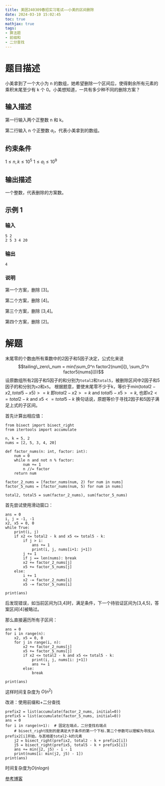 ```yaml
---
title: 美团240309春招实习笔试——小美的区间删除
date: 2024-03-10 15:02:45
toc: true
mathjax: true
tags:
- 算法题
- 前缀和
- 二分查找
---
```


# 题目描述

小美拿到了一个大小为 n 的数组，她希望删除一个区间后，使得剩余所有元素的乘积末尾至少有 k 个 0。小美想知道，一共有多少种不同的删除方案？

## 输入描述

第一行输入两个正整数 n 和 k。

第二行输入 n 个正整数 $a_i$，代表小美拿到的数组。

## 约束条件

$1 ≤ n, k ≤ 10^5$
$1 ≤ a_i ≤ 10^9$

## 输出描述

一个整数，代表删除的方案数。

## 示例 1

### 输入

```python3
5 2 
2 5 3 4 20
```

### 输出

```python3
4
```

### 说明 
第一个方案，删除 [3]。

第二个方案，删除 [4]。

第三个方案，删除 [3,4]。

第四个方案，删除 [2]。

# 解题
末尾零的个数由所有乘数中的2因子和5因子决定，公式化来说 $$tailing\_zero\_num = min(\sum_0^n factor2(num[i]), \sum_0^n factor5(nums[i]))$$
设原数组所有2因子和5因子的和分别为`total2`和`total5`，被删除区间中2因子和5因子的和分别为`x2`和`x5`。
根据题意，要使末尾零不少于k，等价于$min(total2-x2, total5-x5) >= k$
即$total2-x2 >= k$ and $total5-x5 >= k$, 也即$x2 <= total2 - k$ and $x5 <= total5 - k$
换句话说，原题等价于寻找2因子和5因子满足上式的子区间。

首先计算出相应值：

```python3
from bisect import bisect_right
from itertools import accumulate

n, k = 5, 2
nums = [2, 5, 3, 4, 20]

def factor_nums(n: int, factor: int):
    num = 0
    while n and not n % factor:
        num += 1
        n //= factor
    return num

factor_2_nums = [factor_nums(num, 2) for num in nums]
factor_5_nums = [factor_nums(num, 5) for num in nums]

total2, total5 = sum(factor_2_nums), sum(factor_5_nums)
```

首先尝试使用滑动窗口：

```python3
ans = 0
i, j = -1, -1
x2, x5 = 0, 0
while True:
    print(i, j)
    if x2 <= total2 - k and x5 <= total5 - k:
        if j > i:
            ans += 1
            print(i, j, nums[i+1: j+1])
        j += 1
        if j == len(nums): break
        x2 += factor_2_nums[j]
        x5 += factor_5_nums[j]
    else:
        i += 1
        x2 -= factor_2_nums[i]
        x5 -= factor_5_nums[i]

print(ans)
```
后发现错误，如当前区间为[3,4]时，满足条件，下一个待验证区间为[3,4,5]，答案区间[4]被略过。

那么直接遍历所有子区间：

```python3
ans = 0
for i in range(n):
    x2, x5 = 0, 0
    for j in range(i, n):
        x2 += factor_2_nums[j]
        x5 += factor_5_nums[j]
        if x2 <= total2 - k and x5 <= total5 - k:
            print(i, j, nums[i: j+1])
            ans += 1
        else:
            break
    
print(ans)
```
这样时间复杂度为 $O(n^2)$

改进：使用前缀和+二分查找

```python3
prefix2 = list(accumulate(factor_2_nums, initial=0))
prefix5 = list(accumulate(factor_5_nums, initial=0))
ans = 0
for i in range(n+1):  # 固定左端点，二分查找右端点
 	# bisect_right找到的是满足大于条件的第一个下标.第二个参数可以理解为寻找从prefix2[i]开始，与其相差total2-k的元素
    j2 = bisect_right(prefix2, total2 - k + prefix2[i]) 
    j5 = bisect_right(prefix5, total5 - k + prefix5[i])
    ans += min(j2, j5) - i - 1
    print(nums[i: min(j2, j5) - 1])
print(ans)

```
时间复杂度为$O(nlogn)$

[参考博客](https://blog.csdn.net/weixin_45594172/article/details/136586599)